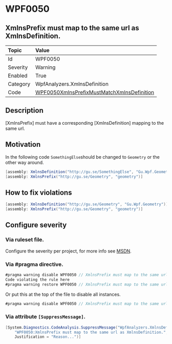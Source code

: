 # WPF0050
## XmlnsPrefix must map to the same url as XmlnsDefinition.

| Topic    | Value
| :--      | :--
| Id       | WPF0050
| Severity | Warning
| Enabled  | True
| Category | WpfAnalyzers.XmlnsDefinition
| Code     | [WPF0050XmlnsPrefixMustMatchXmlnsDefinition](https://github.com/DotNetAnalyzers/WpfAnalyzers/blob/master/WpfAnalyzers/WPF0050XmlnsPrefixMustMatchXmlnsDefinition.cs)

## Description

[XmlnsPrefix] must have a corresponding [XmlnsDefinition] mapping to the same url.

## Motivation

In the following code `SomethingElse`should be changed to `Geometry` or the other way around.

```C#
[assembly: XmlnsDefinition("http://gu.se/SomethingElse", "Gu.Wpf.Geometry")]
[assembly: XmlnsPrefix("http://gu.se/Geometry", "geometry")]
```

## How to fix violations

```C#
[assembly: XmlnsDefinition("http://gu.se/Geometry", "Gu.Wpf.Geometry")]
[assembly: XmlnsPrefix("http://gu.se/Geometry", "geometry")]
```

<!-- start generated config severity -->
## Configure severity

### Via ruleset file.

Configure the severity per project, for more info see [MSDN](https://msdn.microsoft.com/en-us/library/dd264949.aspx).

### Via #pragma directive.
```C#
#pragma warning disable WPF0050 // XmlnsPrefix must map to the same url as XmlnsDefinition.
Code violating the rule here
#pragma warning restore WPF0050 // XmlnsPrefix must map to the same url as XmlnsDefinition.
```

Or put this at the top of the file to disable all instances.
```C#
#pragma warning disable WPF0050 // XmlnsPrefix must map to the same url as XmlnsDefinition.
```

### Via attribute `[SuppressMessage]`.

```C#
[System.Diagnostics.CodeAnalysis.SuppressMessage("WpfAnalyzers.XmlnsDefinition", 
    "WPF0050:XmlnsPrefix must map to the same url as XmlnsDefinition.", 
    Justification = "Reason...")]
```
<!-- end generated config severity -->
